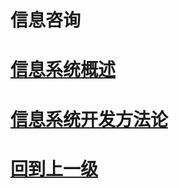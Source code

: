 
# 信息咨询




# [信息系统概述](./1ch.md)

# [信息系统开发方法论](./2ch.md)



























# [回到上一级](../index.md)